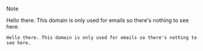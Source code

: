 > [!NOTE]
> Hello there. This domain is only used for emails so there's nothing to see here.

    Hello there. This domain is only used for emails so there's nothing to see here.
